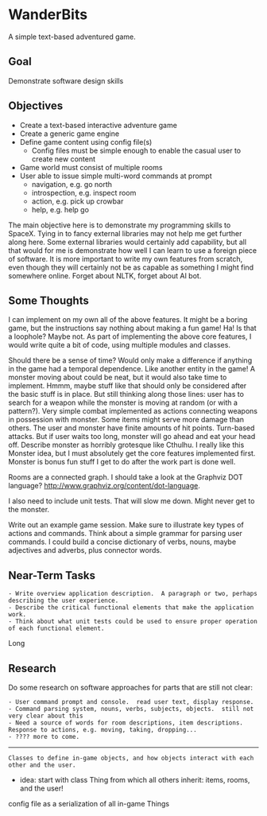 WanderBits
==========

A simple text-based adventured game.

Goal
----

Demonstrate software design skills


Objectives
----------

 - Create a text-based interactive adventure game
 - Create a generic game engine
 - Define game content using config file(s)
   - Config files must be simple enough to enable the casual user to create new content
 - Game world must consist of multiple rooms
 - User able to issue simple multi-word commands at prompt
   - navigation, e.g. go north
   - introspection, e.g. inspect room
   - action, e.g. pick up crowbar
   - help, e.g. help go




The main objective here is to demonstrate my programming skills to SpaceX.  Tying in to fancy external libraries may not help me get further along here.  Some external libraries would certainly add capability, but all that would for me is demonstrate how well I can learn to use a foreign piece of software.  It is more important to write my own features from scratch, even though they will certainly not be as capable as something I might find somewhere online.  Forget about NLTK, forget about AI bot.



Some Thoughts
-------------

I can implement on my own all of the above features.  It might be a boring game, but the instructions say nothing about making a fun game!  Ha!  Is that a loophole?  Maybe not.  As part of implementing the above core features, I would write quite a bit of code, using multiple modules and classes.

Should there be a sense of time?  Would only make a difference if anything in the game had a temporal dependence.  Like another entity in the game!  A monster moving about could be neat, but it would also take time to implement.  Hmmm, maybe stuff like that should only be considered after the basic stuff is in place.  But still thinking along those lines: user has to search for a weapon while the monster is moving at random (or with a pattern?).  Very simple combat implemented as actions connecting weapons in possession with monster.  Some items might serve more damage than others.  The user and monster have finite amounts of hit points.  Turn-based attacks.  But if user waits too long, monster will go ahead and eat your head off.  Describe monster as horribly grotesque like Cthulhu.  I really like this Monster idea, but I must absolutely get the core features implemented first.  Monster is bonus fun stuff I get to do after the work part is done well.

Rooms are a connected graph.  I should take a look at the Graphviz DOT language?  http://www.graphviz.org/content/dot-language.

I also need to include unit tests.  That will slow me down.  Might never get to the monster.

Write out an example game session.  Make sure to illustrate key types of actions and commands.  Think about a simple grammar for parsing user commands.  I could build a concise dictionary of verbs, nouns, maybe adjectives and adverbs, plus connector words.

Near-Term Tasks
---------------

    - Write overview application description.  A paragraph or two, perhaps describing the user experience.
    - Describe the critical functional elements that make the application work.
    - Think about what unit tests could be used to ensure proper operation of each functional element.

Long

Research
--------

Do some research on software approaches for parts that are still not clear:

    - User command prompt and console.  read user text, display response.
    - Command parsing system, nouns, verbs, subjects, objects.  still not very clear about this
    - Need a source of words for room descriptions, item descriptions.  Response to actions, e.g. moving, taking, dropping...
    - ???? more to come.


-----

    Classes to define in-game objects, and how objects interact with each other and the user.
 - idea: start with class Thing from which all others inherit: items, rooms, and the user!

config file as a serialization of all in-game Things
